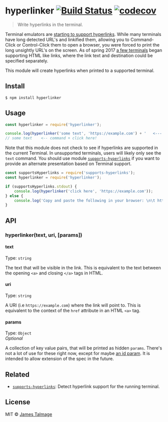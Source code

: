 # hyperlinker [![Build Status](https://travis-ci.org/jamestalmage/hyperlinker.svg?branch=master)](https://travis-ci.org/jamestalmage/hyperlinker) [![codecov](https://codecov.io/gh/jamestalmage/hyperlinker/badge.svg?branch=master)](https://codecov.io/gh/jamestalmage/hyperlinker?branch=master)

> Write hyperlinks in the terminal.

Terminal emulators are [starting to support hyperlinks](https://gist.github.com/egmontkob/eb114294efbcd5adb1944c9f3cb5feda). While many terminals have long detected URL's and linkified them, allowing you to Command-Click or Control-Click them to open a browser, you were forced to print the long unsightly URL's on the screen. As of spring 2017 [a few terminals](https://gist.github.com/egmontkob/eb114294efbcd5adb1944c9f3cb5feda) began supporting HTML like links, where the link text and destination could be specified separately.

This module will create hyperlinks when printed to a supported terminal.

## Install

```
$ npm install hyperlinker
```


## Usage

```js
const hyperlinker = require('hyperlinker');

console.log(hyperlinker('some text', 'https://example.com') + '   <--- command + click here!');
// some text    <-- command + click here!

```

Note that this module does not check to see if hyperlinks are supported in the current Terminal. In unsupported terminals, users will likely only see the `text` command. You should use module [`supports-hyperlinks`](https://github.com/jamestalmage/supports-hyperlinks) if you want to provide an alternate presentation based on Terminal support.

```js
const supportsHyperlinks = require('supports-hyperlinks');
const hyperlinker = require('hyperlinker');

if (supportsHyperlinks.stdout) {
    console.log(hyperlinker('click here', 'https://example.com'));
} else {
    console.log('Copy and paste the following in your browser: \n\t https://example.com');
}
```

## API

### hyperlinker(text, uri, [params])

#### text

Type: `string`

The text that will be visible in the link. This is equivalent to the text between the opening `<a>` and closing `</a>` tags in HTML.

#### uri

Type: `string`

A URI (i.e `https://example.com`) where the link will point to. This is equivalent to the context of the `href` attribute in an HTML `<a>` tag.

#### params

Type: `Object`<br>
*Optional*

A collection of key value pairs, that will be printed as hidden `params`. There's not a lot of use for these right now, except for maybe [an id param](https://gist.github.com/egmontkob/eb114294efbcd5adb1944c9f3cb5feda#hover-underlining-and-the-id-parameter). It is intended to allow extension of the spec in the future.

## Related

  * [`supports-hyperlinks`](https://github.com/jamestalmage/supports-hyperlinks): Detect hyperlink support for the running terminal.


## License

MIT © [James Talmage](https://github.com/jamestalmage)
